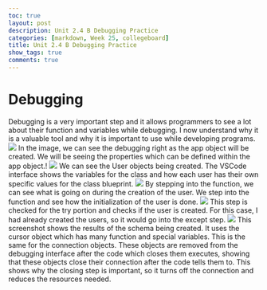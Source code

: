 ```yaml
---
toc: true
layout: post
description: Unit 2.4 B Debugging Practice
categories: [markdown, Week 25, collegeboard]
title: Unit 2.4 B Debugging Practice
show_tags: true
comments: true
---
```

# Debugging
Debugging is a very important step and it allows programmers to see a lot about their function and variables while debugging. I now understand why it is a valuable tool and why it is important to use while developing programs.
![](https://user-images.githubusercontent.com/111478749/226226582-b47dbf39-bfe9-4958-823d-60cd697d972f.png)
In the image, we can see the debugging right as the app object will be created. We will be seeing the properties which can be defined within the app object.!
![](https://user-images.githubusercontent.com/111478749/226226594-e9cd33a0-15b4-497c-bc5c-c63904ba372f.png)
We can see the User objects being created. The VSCode interface shows the variables for the class and how each user has their own specific values for the class blueprint.
![](https://user-images.githubusercontent.com/111478749/226226606-cb435983-627a-47a8-82f9-f1b1a4d8650c.png)
By stepping into the function, we can see what is going on during the creation of the user. We step into the function and see how the initialization of the user is done.
![](https://user-images.githubusercontent.com/111478749/226226634-3a786df7-5695-44ae-b033-34c3b2c2265d.png)
This step is checked for the try portion and checks if the user is created. For this case, I had already created the users, so it would go into the except step.
![](https://user-images.githubusercontent.com/111478749/226226654-da6c6c64-471c-47d6-9ce6-744e7fa3e039.png)
This screenshot shows the results of the schema being created. It uses the cursor object which has many function and special variables. This is the same for the connection objects. These objects are removed from the debugging interface after the code which closes them executes, showing that these objects close their connection after the code tells them to. This shows why the closing step is important, so it turns off the connection and reduces the resources needed.
